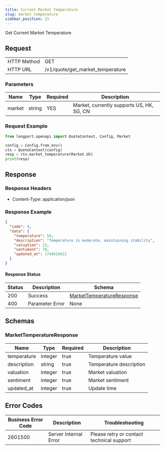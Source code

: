 ```yaml
---
title: Current Market Temperature
slug: market_temperature
sidebar_position: 21
---
```


Get Current Market Temperature

<SDKLinks module="quote" klass="QuoteContext" method="market_temperature" />

## Request

<table className="http-basic">
<tbody>
<tr><td className="http-basic-key">HTTP Method</td><td>GET</td></tr>
<tr><td className="http-basic-key">HTTP URL</td><td>/v1/quote/get_market_temperature</td></tr>
</tbody>
</table>

### Parameters

| Name   | Type   | Required | Description                               |
| ------ | ------ | -------- | ----------------------------------------- |
| market | string | YES      | Market, currently supports US, HK, SG, CN |

### Request Example

```python
from longport.openapi import QuoteContext, Config, Market

config = Config.from_env()
ctx = QuoteContext(config)
resp = ctx.market_temperature(Market.US)
print(resp)
```

## Response

### Response Headers

- Content-Type: application/json

### Response Example

```json
{
  "code": 0,
  "data": {
    "temperature": 50,
    "description": "Temperature is moderate, maintaining stability",
    "valuation": 23,
    "sentiment": 78,
    "updated_at": 1744616612
  }
}
```

#### Response Status

| Status | Description     | Schema                                                    |
| ------ | --------------- | --------------------------------------------------------- |
| 200    | Success         | [MarketTemperatureResponse](#market_temperature_response) |
| 400    | Parameter Error | None                                                      |

<aside className="success">
</aside>

## Schemas

### MarketTemperatureResponse

<a id="market_temperature_response"></a>

| Name        | Type    | Required | Description             |
| ----------- | ------- | -------- | ----------------------- |
| temperature | integer | true     | Temperature value       |
| description | string  | true     | Temperature description |
| valuation   | integer | true     | Market valuation        |
| sentiment   | integer | true     | Market sentiment        |
| updated_at  | integer | true     | Update time             |

## Error Codes

| Business Error Code | Description           | Troubleshooting                           |
| ------------------- | --------------------- | ----------------------------------------- |
| 2601500             | Server Internal Error | Please retry or contact technical support |
